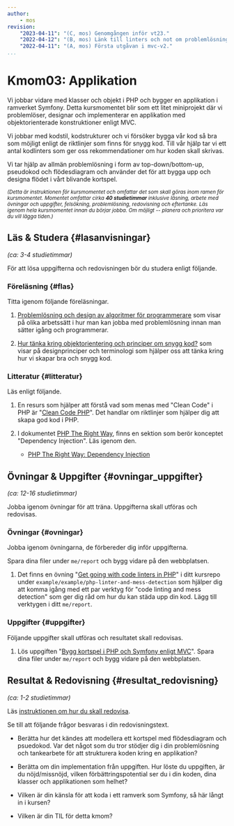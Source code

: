 ```yaml
---
author:
    - mos
revision:
    "2023-04-11": "(C, mos) Genomgången inför vt23."
    "2022-04-12": "(B, mos) Länk till linters och not om problemlösning till kmom03."
    "2022-04-11": "(A, mos) Första utgåvan i mvc-v2."
...
```

Kmom03: Applikation
==================================

Vi jobbar vidare med klasser och objekt i PHP och bygger en applikation i ramverket Symfony. Detta kursmomentet blir som ett litet miniprojekt där vi problemlöser, designar och implementerar en applikation med objektorienterade konstruktioner enligt MVC.

Vi jobbar med kodstil, kodstrukturer och vi försöker bygga vår kod så bra som möjligt enligt de riktlinjer som finns för snygg kod. Till vår hjälp tar vi ett antal kodlinters som ger oss rekommendationer om hur koden skall skrivas.

Vi tar hjälp av allmän problemlösning i form av top-down/bottom-up, pseudokod och flödesdiagram och använder det för att bygga upp och designa flödet i vårt blivande kortspel.

<!-- more -->


<small><i>(Detta är instruktionen för kursmomentet och omfattar det som skall göras inom ramen för kursmomentet. Momentet omfattar cirka **40 studietimmar** inklusive läsning, arbete med övningar och uppgifter, felsökning, problemlösning, redovisning och eftertanke. Läs igenom hela kursmomentet innan du börjar jobba. Om möjligt -- planera och prioritera var du vill lägga tiden.)</i></small>



Läs & Studera  {#lasanvisningar}
---------------------------------

*(ca: 3-4 studietimmar)*

För att lösa uppgifterna och redovisningen bör du studera enligt följande.



### Föreläsning {#flas}

Titta igenom följande föreläsningar.

1. [Problemlösning och design av algoritmer för programmerare](./../forelasning/problemlosning-och-design-av-algoritmer) som visar på olika arbetssätt i hur man kan jobba med problemlösning innan man sätter igång och programmerar.

1. [Hur tänka kring objektorientering och principer om snygg kod?](./../forelasning/hur-tanka-kring-objectorientering-och-snygg-kod) som visar på designprinciper och terminologi som hjälper oss att tänka kring hur vi skapar bra och snygg kod.

<!--
TODO

* Inspelad från veckans tisdags-zoom. Borde jobbas igenom och spelas in mer på riktigt?


* Föreläsning om interface (trait) och dependency injection
* About "testable code"
* Nyckeltal om snygg kod, presentera och lyft fram?
* Små controllers, feta modeller

* https://blog.ndepend.com/lack-of-cohesion-methods/
* software hierarchy of needs
-->



### Litteratur  {#litteratur}

Läs enligt följande.

1. En resurs som hjälper att förstå vad som menas med "Clean Code" i PHP är "[Clean Code PHP](https://github.com/jupeter/clean-code-php)". Det handlar om riktlinjer som hjälper dig att skapa god kod i PHP.

1. I dokumentet [PHP The Right Way](http://www.phptherightway.com/), finns en sektion som berör konceptet "Dependency Injection". Läs igenom den.

    * [PHP The Right Way: Dependency Injection](https://phptherightway.com/#dependency_injection)




Övningar & Uppgifter  {#ovningar_uppgifter}
-------------------------------------------

*(ca: 12-16 studietimmar)*

Jobba igenom övningar för att träna. Uppgifterna skall utföras och redovisas.



### Övningar {#ovningar}

Jobba igenom övningarna, de förbereder dig inför uppgifterna.

Spara dina filer under `me/report` och bygg vidare på den webbplatsen.

1. Det finns en övning "[Get going with code linters in PHP](https://github.com/dbwebb-se/mvc/tree/main/example/php-linter-and-mess-detection)" i ditt kursrepo under `example/example/php-linter-and-mess-detection` som hjälper dig att komma igång med ett par verktyg för "code linting and mess detection" som ger dig råd om hur du kan städa upp din kod. Lägg till verktygen i ditt `me/report`.



### Uppgifter {#uppgifter}

Följande uppgifter skall utföras och resultatet skall redovisas.

1. Lös uppgiften "[Bygg kortspel i PHP och Symfony enligt MVC](uppgift/bygg-kortspel-i-php-och-symfony-enligt-mvc)". Spara dina filer under `me/report` och bygg vidare på den webbplatsen.

<!--
Överväg om pokerpatiens är ett bättre spel där det är enklare att låta datorn spelar "smartare" eller dummare.

Inkludera joker?

Enklare än att blanda in usability när man spelar ett kortspel mot datorn.

* Cards in 5x5 (Poker square)
* Dice 5x5 (Dice square) (inkl highscore och histogram)

Poker i en 5x1 ish patiens? Mer logik krävs?

Jobba mer med histogram och statistik för att få fler klasser och fler konstruktioner (trait, interface) samt jobba med visuella diagram.
-->


Resultat & Redovisning  {#resultat_redovisning}
-----------------------------------------------

*(ca: 1-2 studietimmar)*

Läs [instruktionen om hur du skall redovisa](./../redovisa).

Se till att följande frågor besvaras i din redovisningstext.

* Berätta hur det kändes att modellera ett kortspel med flödesdiagram och psuedokod. Var det något som du tror stödjer dig i din problemlösning och tankearbete för att strukturera koden kring en applikation?

* Berätta om din implementation från uppgiften. Hur löste du uppgiften, är du nöjd/missnöjd, vilken förbättringspotential ser du i din koden, dina klasser och applikationen som helhet?

* Vilken är din känsla för att koda i ett ramverk som Symfony, så här långt in i kursen?

* Vilken är din TIL för detta kmom?
